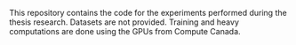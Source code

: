 This repository contains the code for the experiments performed during the thesis research. Datasets are not provided. Training and heavy computations are done using the GPUs from Compute Canada.
